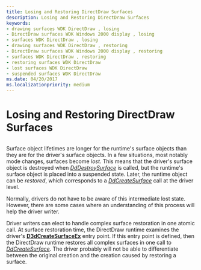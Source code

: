 ```yaml
---
title: Losing and Restoring DirectDraw Surfaces
description: Losing and Restoring DirectDraw Surfaces
keywords:
- drawing surfaces WDK DirectDraw , losing
- DirectDraw surfaces WDK Windows 2000 display , losing
- surfaces WDK DirectDraw , losing
- drawing surfaces WDK DirectDraw , restoring
- DirectDraw surfaces WDK Windows 2000 display , restoring
- surfaces WDK DirectDraw , restoring
- restoring surfaces WDK DirectDraw
- lost surfaces WDK DirectDraw
- suspended surfaces WDK DirectDraw
ms.date: 04/20/2017
ms.localizationpriority: medium
---
```


# Losing and Restoring DirectDraw Surfaces


## <span id="ddk_losing_and_restoring_directdraw_surfaces_gg"></span><span id="DDK_LOSING_AND_RESTORING_DIRECTDRAW_SURFACES_GG"></span>


Surface object lifetimes are longer for the runtime's surface objects than they are for the driver's surface objects. In a few situations, most notably mode changes, surfaces become *lost*. This means that the driver's surface object is destroyed when [*DdDestroySurface*](/windows/win32/api/ddrawint/nc-ddrawint-pdd_surfcb_destroysurface) is called, but the runtime's surface object is placed into a suspended state. Later, the runtime object can be *restored*, which corresponds to a [*DdCreateSurface*](/previous-versions/windows/hardware/drivers/ff549263(v=vs.85)) call at the driver level.

Normally, drivers do not have to be aware of this intermediate lost state. However, there are some cases where an understanding of this process will help the driver writer.

Driver writers can elect to handle complex surface restoration in one atomic call. At surface restoration time, the DirectDraw runtime examines the driver's [**D3dCreateSurfaceEx**](/windows/win32/api/ddrawint/nc-ddrawint-pdd_createsurfaceex) entry point. If this entry point is defined, then the DirectDraw runtime restores all complex surfaces in one call to [*DdCreateSurface*](/previous-versions/windows/hardware/drivers/ff549263(v=vs.85)). The driver probably will not be able to differentiate between the original creation and the creation caused by restoring a surface.

 

